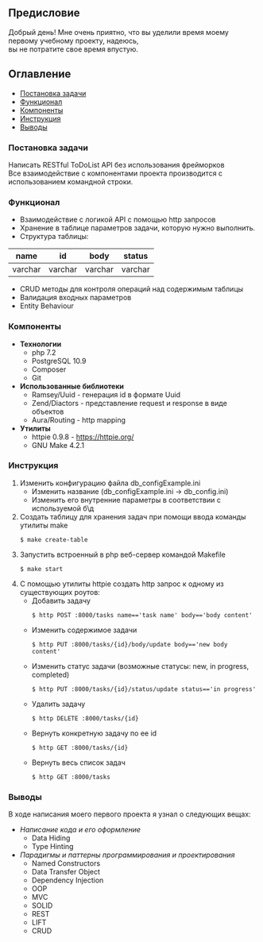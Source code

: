 
## Предисловие
Добрый день! Мне очень приятно, что вы уделили время моему первому учебному проекту, надеюсь,</br>
вы не потратите свое время впустую.

## Оглавление
* [Постановка задачи](#постановка-задачи)
* [Функционал](#функционал)
* [Компоненты](#компоненты)
* [Инструкция](#инструкция)
* [Выводы](#выводы)

### Постановка задачи
Написать RESTful ToDoList API без использования фрейморков</br>
Все взаимодействие с компонентами проекта производится с использованием командной строки.

### Функционал
* Взаимодействие с логикой API с помощью http запросов
* Хранение в таблице параметров задачи, которую нужно выполнить.</br>
* Структура таблицы:

| name    | id      | body    | status  |
|---------|---------|---------|---------|
| varchar | varchar | varchar | varchar |

* CRUD методы для контроля операций над содержимым таблицы
* Валидация входных параметров
* Entity Behaviour

### Компоненты
- **Технологии**
	- php 7.2
	- PostgreSQL 10.9
	- Composer
	- Git
- **Использованные библиотеки**
	- Ramsey/Uuid - генерация id в формате Uuid
	- Zend/Diactors - представление request и response в виде объектов
	- Aura/Routing - http mapping
- **Утилиты**
	- httpie 0.9.8 - https://httpie.org/
	- GNU Make 4.2.1

### Инструкция
1. Изменить конфигурацию файла db_configExample.ini
	- Изменить название (db_configExample.ini -> db_config.ini)
	- Изменить его внутренние параметры в соответствии с используемой б\д
2. Создать таблицу для хранения задач при помощи ввода команды утилиты make
	```
	$ make create-table
	```
3. Запустить встроенный в php веб-сервер командой Makefile
	```
	$ make start
	```
4. С помощью утилиты httpie создать http запрос к одному из существующих роутов:
	- Добавить задачу
		```
		$ http POST :8000/tasks name=='task name' body=='body content'
		```
	- Изменить содержимое задачи
		```
		$ http PUT :8000/tasks/{id}/body/update body=='new body content'
		```
	- Изменить статус задачи (возможные статусы: new, in progress, completed)
		```
		$ http PUT :8000/tasks/{id}/status/update status=='in progress'
		```
	- Удалить задачу
		```
		$ http DELETE :8000/tasks/{id}
		```
	- Вернуть конкретную задачу по ее id
		```
		$ http GET :8000/tasks/{id}
		```
	- Вернуть весь список задач
		```
		$ http GET :8000/tasks
		```

### Выводы
В ходе написания моего первого проекта я узнал о следующих вещах:
- *Написание кода и его оформление*
	- Data Hiding
	- Type Hinting
- *Парадигмы и паттерны программирования и проектирования*
	- Named Constructors
	- Data Transfer Object
	- Dependency Injection
	- OOP
	- MVC
	- SOLID
	- REST
	- LIFT
	- CRUD